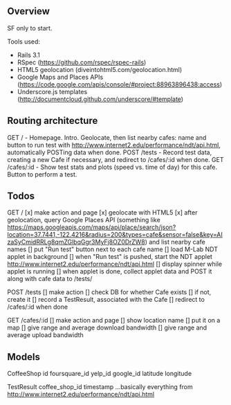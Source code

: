 Overview
--------

SF only to start.

Tools used:

- Rails 3.1
- RSpec (https://github.com/rspec/rspec-rails)
- HTML5 geolocation (diveintohtml5.com/geolocation.html)
- Google Maps and Places APIs (https://code.google.com/apis/console/#project:88963896438:access)
- Underscore.js templates (http://documentcloud.github.com/underscore/#template)


Routing architecture
--------------------

GET  / - Homepage. Intro. Geolocate, then list nearby cafes: name and button to run test with http://www.internet2.edu/performance/ndt/api.html, automatically POSTing data when done.
POST /tests - Record test data, creating a new Cafe if necessary, and redirect to /cafes/:id when done.
GET  /cafes/:id - Show test stats and plots (speed vs. time of day) for this cafe. Button to perform a test.


Todos
-----

GET /
[x] make action and page
[x] geolocate with HTML5
[x] after geolocation, query Google Places API (something like https://maps.googleapis.com/maps/api/place/search/json?location=37.7441,-122.4216&radius=200&types=cafe&sensor=false&key=AIzaSyCmidRRLg8qmZGlbqGgr3MyFj8OZ0DrZW8) and list nearby cafe names
[] put "Run test" button next to each cafe name
[] load M-Lab NDT applet in background
[] when "Run test" is pushed, start the NDT applet http://www.internet2.edu/performance/ndt/api.html
[] display spinner while applet is running
[] when applet is done, collect applet data and POST it along with cafe data to /tests/

POST /tests
[] make action
[] check DB for whether Cafe exists
  [] if not, create it
[] record a TestResult, associated with the Cafe
[] redirect to /cafes/:id when done

GET /cafes/:id
[] make action and page
[] show location name
[] put it on a map
[] give range and average download bandwidth
[] give range and average upload bandwidth


Models
------

CoffeeShop
id
foursquare_id
yelp_id
google_id
latitude
longitude

TestResult
coffee_shop_id
timestamp
...basically everything from http://www.internet2.edu/performance/ndt/api.html